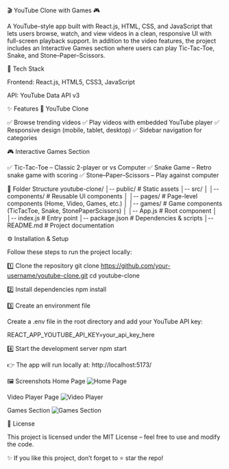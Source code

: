 🎬 YouTube Clone with Games 🎮

A YouTube-style app built with React.js, HTML, CSS, and JavaScript that lets users browse, watch, and view videos in a clean, responsive UI with full-screen playback support.
In addition to the video features, the project includes an Interactive Games section where users can play Tic-Tac-Toe, Snake, and Stone–Paper–Scissors.

🚀 Tech Stack

Frontend: React.js, HTML5, CSS3, JavaScript 

API: YouTube Data API v3

✨ Features
🎥 YouTube Clone

✅ Browse trending videos
✅ Play videos with embedded YouTube player
✅ Responsive design (mobile, tablet, desktop)
✅ Sidebar navigation for categories

🎮 Interactive Games Section

✅ Tic-Tac-Toe – Classic 2-player or vs Computer
✅ Snake Game – Retro snake game with scoring
✅ Stone–Paper–Scissors – Play against computer

📂 Folder Structure
youtube-clone/
│-- public/              # Static assets
│-- src/
│   │-- components/      # Reusable UI components
│   │-- pages/           # Page-level components (Home, Video, Games, etc.)
│   │-- games/           # Game components (TicTacToe, Snake, StonePaperScissors)
│   │-- App.js           # Root component
│   │-- index.js         # Entry point
│-- package.json         # Dependencies & scripts
│-- README.md            # Project documentation

⚙️ Installation & Setup

Follow these steps to run the project locally:

1️⃣ Clone the repository
git clone https://github.com/your-username/youtube-clone.git
cd youtube-clone

2️⃣ Install dependencies
npm install

3️⃣ Create an environment file

Create a .env file in the root directory and add your YouTube API key:

REACT_APP_YOUTUBE_API_KEY=your_api_key_here

4️⃣ Start the development server
npm start


👉 The app will run locally at:
http://localhost:5173/

🖼️ Screenshots
Home Page
![Home Page](screenshots/homeSS.png)  

Video Player Page
![Video Player](screenshots/videoSS.png) 

Games Section
![Games Section](screenshots/gameSS.png)  

📜 License

This project is licensed under the MIT License – feel free to use and modify the code.

✨ If you like this project, don’t forget to ⭐ star the repo!

